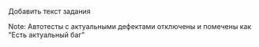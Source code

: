 Добавить текст задания

Note: Автотесты с актуальными дефектами отключены и помечены как "Есть актуальный баг"

